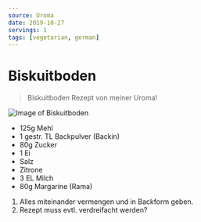 ```yaml
---
source: Uroma
date: 2019-10-27
servings: 1
tags: [vegetarian, german]
---
```

# Biskuitboden

> Biskuitboden Rezept von meiner Uroma!

![Image of Biskuitboden](../../img/Biskuitboden.jpg)

- 125g Mehl
- 1 gestr. TL Backpulver (Backin)
- 80g Zucker
- 1 Ei
- Salz
- Zitrone
- 3 EL Milch
- 80g Margarine (Rama)


1. Alles miteinander vermengen und in Backform geben.
2. Rezept muss evtl. verdreifacht werden?
